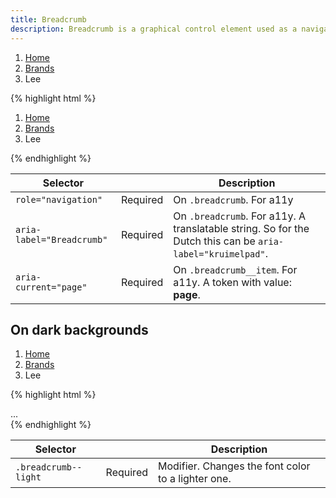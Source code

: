 ```yaml
---
title: Breadcrumb
description: Breadcrumb is a graphical control element used as a navigational aid in user interfaces.
---
```


<div class="fp-example">
	<nav class="breadcrumb" role="navigation" aria-label="Breadcrumb">
		<ol class="breadcrumb__list">
			<li class="breadcrumb__item">
				<a href="#" class="breadcrumb__link">Home</a>
			</li>
			<li class="breadcrumb__item">
				<a href="#" class="breadcrumb__link">Brands</a>
			</li>
			<li class="breadcrumb__item" aria-current="page">Lee</li>
		</ol>
	</nav>
</div>

{% highlight html %}
<nav class="breadcrumb" role="navigation" aria-label="Breadcrumb">
	<ol class="breadcrumb__list">
		<li class="breadcrumb__item">
			<a href="#" class="breadcrumb__link">Home</a>
		</li>
		<li class="breadcrumb__item">
			<a href="#" class="breadcrumb__link">Brands</a>
		</li>
		<li class="breadcrumb__item" aria-current="page">Lee</li>
	</ol>
</nav>
{% endhighlight %}

<table class="table table--horizontal-borders">
	<thead>
		<tr>
			<th>Selector</th>
			<th></th>
			<th>Description</th>
		</tr>
	</thead>
	<tbody>
		<tr>
			<td><code>role="navigation"</code></td>
			<td><span class="label label--warning">Required</span></td>
			<td>On <code>.breadcrumb</code>. For a11y</td>
		</tr>
		<tr>
			<td><code>aria-label="Breadcrumb"</code></td>
			<td><span class="label label--warning">Required</span></td>
			<td>On <code>.breadcrumb</code>. For a11y. A translatable string. So for the Dutch this can be <code>aria-label="kruimelpad"</code>.</td>
		</tr>
		<tr>
			<td><code>aria-current="page"</code></td>
			<td><span class="label label--warning">Required</span></td>
			<td>On <code>.breadcrumb__item</code>. For a11y. A token with value: <strong>page</strong></code>.</td>
		</tr>
	</tbody>
</table>

## On dark backgrounds

<div class="fp-example fp-example--dark">
	<nav class="breadcrumb breadcrumb--light" role="navigation" aria-label="Breadcrumb">
		<ol class="breadcrumb__list">
			<li class="breadcrumb__item">
				<a href="#" class="breadcrumb__link">Home</a>
			</li>
			<li class="breadcrumb__item">
				<a href="#" class="breadcrumb__link">Brands</a>
			</li>
			<li class="breadcrumb__item" aria-current="page">Lee</li>
		</ol>
	</nav>
</div>

{% highlight html %}
<nav class="breadcrumb breadcrumb--light" role="navigation" aria-label="Breadcrumb">
	...
</nav>
{% endhighlight %}

<table class="table table--horizontal-borders">
	<thead>
		<tr>
			<th>Selector</th>
			<th></th>
			<th>Description</th>
		</tr>
	</thead>
	<tbody>
		<tr>
			<td><code>.breadcrumb--light</code></td>
			<td><span class="label label--warning">Required</span></td>
			<td>Modifier. Changes the font color to a lighter one.</td>
		</tr>
	</tbody>
</table>

